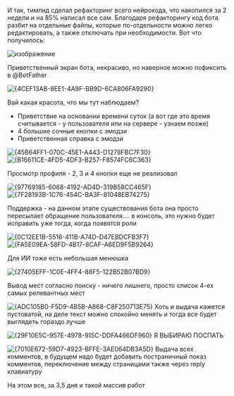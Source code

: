 
И так, тимлид сделал рефакторинг всего нейрокода, что накопился за 2 недели и на 85% написал все сам.  Благодаря рефакторингу код бота разбит на отдельные файлы, которые по-отдельности можно легко редактировать, а также отключать при необходимости. Вот что получилось:

![изображение](https://github.com/user-attachments/assets/7dcf7c58-ce80-416d-a400-878b79f7e04d)


Приветственный экран бота, некрасиво, но наверное можно пофиксить в @BotFather



![{4CEF13AB-8EE1-4A9F-BB9D-6CA806FA9290}](https://github.com/user-attachments/assets/4a0c2153-affa-49bb-abd4-001e7062c89e)


 Вай какая красота, что мы тут наблюдаем?
 - Приветствие на основании времени суток (а вот где это время считывается - у пользователя или на сервере - узнаем позже)
 - 4 большие сочные кнопки с эмодзи
 - Приветственная справка с эмодзи

![{45B64FF1-070C-45E1-A443-D1278FBC7F30}](https://github.com/user-attachments/assets/7a179218-fff7-4241-afa5-d80927263abb)
![{B16611CE-4FD5-4DF3-B257-F8574FC6C363}](https://github.com/user-attachments/assets/dc0d0351-5807-40dd-9566-f3900ae306ef)

Просмотр профиля - 2, 3 и 4 кнопки еще не реализовал



![{97769185-6068-4192-AD4D-319B58CC465F}](https://github.com/user-attachments/assets/42564a68-7afa-4dc6-a7b8-fbdaff6e05ae)
![{7F28193B-1C76-454C-BA3F-81048EB74275}](https://github.com/user-attachments/assets/cf3acd28-8592-4bfd-b1c6-576d394bbe55)

Поддержка - на данном этапе существования бота она просто пересылает обращение пользователя.... в консоль, это нужно будет исправить уже тогда, когда появятся роли



![{0C12EE1B-5516-411B-A74D-D47EBDCFB3F7}](https://github.com/user-attachments/assets/c627d711-643a-4249-9acc-8cdd5fb26a75)
![{FA5E09EA-58FD-4B17-8CAF-A6ED9F5B9264}](https://github.com/user-attachments/assets/9cbaf185-b7a3-4f82-a774-6921608efbd7)

Для ИИ тоже есть небольшая менюшка





![{27405EFF-1C0E-4FF4-88F5-122B52B07BD9}](https://github.com/user-attachments/assets/6a3e2784-e7ed-4226-a91e-789f601958cb)

Вывод мест согласно поиску - ничего лишнего, просто список 4-ех самых релевантных мест 

![{ADC105B0-F5D9-4B5B-A868-C8F250713E75}](https://github.com/user-attachments/assets/74bee0df-2c47-479e-b10b-0b96f2375e1a)
Хоть и выдача кажется пустоватой, на деле текст можно спокойно менять и тогда все будет выглядеть гораздо лучше

![{29F10E5C-957E-4978-915C-DDFA466DF960}](https://github.com/user-attachments/assets/43c5bc77-b08a-4536-a578-88b5d5689287)
Я ВЫБИРАЮ ПОСПАТЬ

![{7010E672-59D7-4923-BFFE-3AE064DB3A5D}](https://github.com/user-attachments/assets/a9ad6845-3336-4328-ab51-5d79c40bbd17)
Выдача всех комментов, в будущем надо будет добавить постраничный показ комментов, переключение между страницами также через reply клавиатуру

На этом все, за 3,5 дня и такой массив работ
